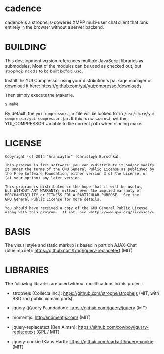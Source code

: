 cadence
=======

cadence is a strophe.js-powered XMPP multi-user chat client that 
runs entirely in the browser without a server backend.

BUILDING
========

This development version references multiple JavaScript libraries as
submodules. Most of the modules can be used as checked out, but strophejs needs
to be built before use.

Install the YUI Compressor using your distribution's package manager or download
it here: https://github.com/yui/yuicompressor/downloads

Then simply execute the Makefile.

    $ make

By default, the `yui-compressor.jar` file will be looked for in 
`/usr/share/yui-compressor/yui-compressor.jar`. If this is not correct,
set the YUI_COMPRESSOR variable to the correct path when running make.

LICENSE
=======

    Copyright (c) 2014 "Arancaytar" (Christoph Burschka).

    This program is free software: you can redistribute it and/or modify
    it under the terms of the GNU General Public License as published by
    the Free Software Foundation, either version 3 of the License, or
    (at your option) any later version.

    This program is distributed in the hope that it will be useful,
    but WITHOUT ANY WARRANTY; without even the implied warranty of
    MERCHANTABILITY or FITNESS FOR A PARTICULAR PURPOSE.  See the
    GNU General Public License for more details.

    You should have received a copy of the GNU General Public License
    along with this program.  If not, see <http://www.gnu.org/licenses/>.

BASIS
=====

The visual style and static markup is based in part on 
AJAX-Chat (blueimp.net): https://github.com/frug/jquery-replacetext
(MIT)


LIBRARIES
=========

The following libraries are used without modifications in this project:

   * strophejs (Collecta Inc.): https://github.com/strophe/strophejs
     (MIT, with BSD and public domain parts)

   * jquery (jQuery Foundation): https://github.com/jquery/jquery
     (MIT)

   * momentjs: http://momentjs.com/ (MIT)
   
   * jquery-replacetext (Ben Alman): https://github.com/cowboy/jquery-replacetext
     (GPL / MIT)
  
   * jquery-cookie (Klaus Hartl): https://github.com/carhartl/jquery-cookie
     (MIT)
